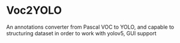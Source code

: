 # Voc2YOLO
An annotations converter from Pascal VOC to YOLO, and capable to structuring dataset in order to work with yolov5, GUI support
